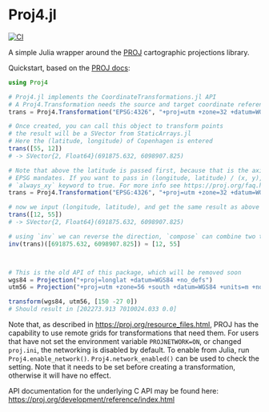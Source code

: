 # Proj4.jl

[![CI](https://github.com/JuliaGeo/Proj4.jl/workflows/CI/badge.svg)](https://github.com/JuliaGeo/Proj4.jl/actions?query=workflow%3ACI)

A simple Julia wrapper around the [PROJ](https://proj.org/) cartographic projections library.

Quickstart, based on the [PROJ docs](https://proj.org/development/quickstart.html):

```julia
using Proj4

# Proj4.jl implements the CoordinateTransformations.jl API
# A Proj4.Transformation needs the source and target coordinate reference systems
trans = Proj4.Transformation("EPSG:4326", "+proj=utm +zone=32 +datum=WGS84")

# Once created, you can call this object to transform points
# the result will be a SVector from StaticArrays.jl
# Here the (latitude, longitude) of Copenhagen is entered
trans([55, 12])
# -> SVector{2, Float64}(691875.632, 6098907.825)

# Note that above the latitude is passed first, because that is the axis order that the
# EPSG mandates. If you want to pass in (longitude, latitude) / (x, y), you can set the
# `always_xy` keyword to true. For more info see https://proj.org/faq.html#why-is-the-axis-ordering-in-proj-not-consistent
trans = Proj4.Transformation("EPSG:4326", "+proj=utm +zone=32 +datum=WGS84", always_xy=true)

# now we input (longitude, latitude), and get the same result as above
trans([12, 55])
# -> SVector{2, Float64}(691875.632, 6098907.825)

# using `inv` we can reverse the direction, `compose` can combine two transformations in one
inv(trans)([691875.632, 6098907.825]) ≈ [12, 55]



# This is the old API of this package, which will be removed soon
wgs84 = Projection("+proj=longlat +datum=WGS84 +no_defs")
utm56 = Projection("+proj=utm +zone=56 +south +datum=WGS84 +units=m +no_defs")

transform(wgs84, utm56, [150 -27 0])
# Should result in [202273.913 7010024.033 0.0]
```

Note that, as described in https://proj.org/resource_files.html, PROJ has the capability
to use remote grids for transformations that need them. For users that have not set
the environment variable `PROJNETWORK=ON`, or changed `proj.ini`, the networking is
disabled by default. To enable from Julia, run `Proj4.enable_network()`.
`Proj4.network_enabled()` can be used to check the setting. Note that it needs to be set
before creating a transformation, otherwise it will have no effect.

API documentation for the underlying C API may be found here:
https://proj.org/development/reference/index.html
